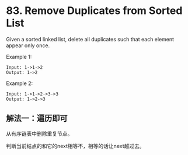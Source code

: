 # 83. Remove Duplicates from Sorted List
Given a sorted linked list, delete all duplicates such that each element appear only once.

Example 1:
```
Input: 1->1->2
Output: 1->2
```
Example 2:
```
Input: 1->1->2->3->3
Output: 1->2->3
```
## 解法一：遍历即可

从有序链表中删除重复节点。

判断当前结点的和它的next相等不，相等的话让next越过去。